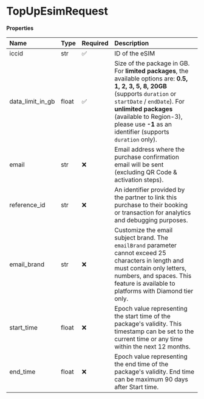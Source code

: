 # TopUpEsimRequest

**Properties**

| Name             | Type  | Required | Description                                                                                                                                                                                                                                                                       |
| :--------------- | :---- | :------- | :-------------------------------------------------------------------------------------------------------------------------------------------------------------------------------------------------------------------------------------------------------------------------------- |
| iccid            | str   | ✅       | ID of the eSIM                                                                                                                                                                                                                                                                    |
| data_limit_in_gb | float | ✅       | Size of the package in GB. For **limited packages**, the available options are: **0.5, 1, 2, 3, 5, 8, 20GB** (supports `duration` or `startDate` / `endDate`). For **unlimited packages** (available to Region-3), please use **-1** as an identifier (supports `duration` only). |
| email            | str   | ❌       | Email address where the purchase confirmation email will be sent (excluding QR Code & activation steps).                                                                                                                                                                          |
| reference_id     | str   | ❌       | An identifier provided by the partner to link this purchase to their booking or transaction for analytics and debugging purposes.                                                                                                                                                 |
| email_brand      | str   | ❌       | Customize the email subject brand. The `emailBrand` parameter cannot exceed 25 characters in length and must contain only letters, numbers, and spaces. This feature is available to platforms with Diamond tier only.                                                            |
| start_time       | float | ❌       | Epoch value representing the start time of the package's validity. This timestamp can be set to the current time or any time within the next 12 months.                                                                                                                           |
| end_time         | float | ❌       | Epoch value representing the end time of the package's validity. End time can be maximum 90 days after Start time.                                                                                                                                                                |
